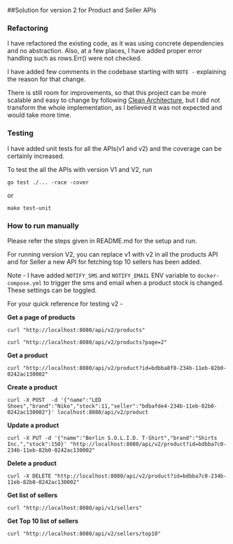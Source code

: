 ##Solution for version 2 for Product and Seller APIs

### Refactoring
I have refactored the existing code, as it was using concrete dependencies and no abstraction.
Also, at a few places, I have added proper error handling such as rows.Err() were not checked.

I have added few comments in the codebase starting with `NOTE -` explaining the reason for that change.

There is still room for improvements, so that this project can be more scalable and easy to change by following
[Clean Architecture](https://blog.cleancoder.com/uncle-bob/2012/08/13/the-clean-architecture.html),
but I did not transform the whole implementation, as I believed it was not expected and would take more
time.

### Testing

I have added unit tests for all the APIs(v1 and v2) and the coverage can be certainly increased. 

To test the all the APIs with version V1 and V2, run

`go test ./... -race -cover`

or 

`make test-unit`

### How to run manually
Please refer the steps given in README.md for the setup and run.
 
 For running version V2, you can replace v1 with v2 in all the products API and for Seller
 a new API for fetching top 10 sellers has been added.
 
 Note - I have added `NOTIFY_SMS` and `NOTIFY_EMAIL` ENV variable to `docker-compose.yml`
 to trigger the sms and email when a product stock is changed. These settings
 can be toggled.
 
 For your quick reference for testing v2 -
 
 __Get a page of products__
 
 ```curl "http://localhost:8080/api/v2/products"```
 
 ```curl "http://localhost:8080/api/v2/products?page=2"```
 
 __Get a product__
 
 ```curl "http://localhost:8080/api/v2/product?id=bdbba8f8-234b-11eb-82b0-0242ac130002"```
 
 __Create a product__
 
 ```curl -X POST  -d '{"name":"LED Shoes","brand":"Niko","stock":11,"seller":"bdbafde4-234b-11eb-82b0-0242ac130002"}' localhost:8080/api/v2/product```
 
 __Update a product__
 
 ```curl -X PUT -d '{"name":"Berlin S.O.L.I.D. T-Shirt","brand":"Shirts Inc.","stock":150}' "http://localhost:8080/api/v2/product?id=bdbba7c0-234b-11eb-82b0-0242ac130002"```
 
 __Delete a product__
 
 ```curl -X DELETE "http://localhost:8080/api/v2/product?id=bdbba7c0-234b-11eb-82b0-0242ac130002"```
 
 __Get list of sellers__
 
 ```curl "http://localhost:8080/api/v1/sellers"```
 
 __Get Top 10 list of sellers__
 
 ```curl "http://localhost:8080/api/v2/sellers/top10"```


